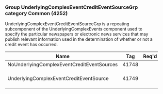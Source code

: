 ### Group UnderlyingComplexEventCreditEventSourceGrp category Common (4252)

UnderlyingComplexEventCreditEventSourceGrp is a repeating subcomponent of the UnderlyingComplexEvents component used to specify the particular newspapers or electronic news services that may publish relevant information used in the determination of whether or not a credit event has occurred.

| Name                                       | Tag   | Req'd | Documentation                                                     |
|--------------------------------------------|-------|----------|-------------------------------------------------------------------|
| NoUnderlyingComplexEventCreditEventSources | 41748 |       |                                                                   |
| UnderlyingComplexEventCreditEventSource    | 41749 |       | Required if NoUnderlyingCreditEventCreditEventSources(41748) > 0. |

